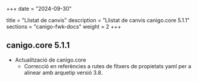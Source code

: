 +++
date        = "2024-09-30"

title       = "Llistat de canvis"
description = "Llistat de canvis canigo.core 5.1.1"
sections    = "canigo-fwk-docs"
weight		= 2
+++
## canigo.core 5.1.1

- Actualització de canigo.core
  - Correcció en referències a rutes de fitxers de propietats yaml per a alinear amb arquetip versió 3.8.
